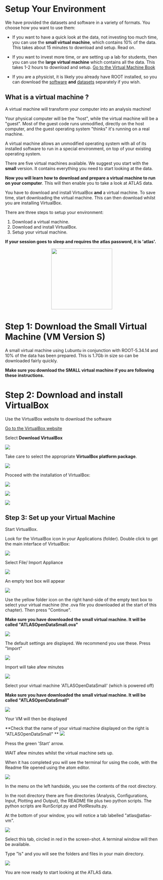 # Setup Your Environment

We have provided the datasets and software in a variety of formats.  You choose how you want to use them:

* If you want to have a quick look at the data, not investing too much time, you can use the **small virtual machine**, which contains 10% of the data.  This takes about 15 minutes to download and setup.  Read on.


* If you want to invest more time, or are setting up a lab for students, then you can use the **large virtual machine** which contains all the data.  This takes 1-2 hours to download and setup.  [Go to the Virtual Machine Book](https://cheatham1.gitbooks.io/atlasdatatools/content)

* If you are a physicist, it is likely you already have ROOT installed, so you can download the [software](http://atlas-opendata.web.cern.ch/atlas-opendata/extendedanalysis/software.php) **and** [datasets](http://atlas-opendata.web.cern.ch/atlas-opendata/extendedanalysis/datasets.php) separately if you wish.


## What is a virtual machine ?

A virtual machine will transform your computer into an analysis machine!

Your physical computer will be the "host", while the virtual machine will be a "guest". Most of the guest code runs unmodified, directly on the host computer, and the guest operating system "thinks" it's running on a real machine.

A virtual machine allows an unmodified operating system with all of its installed software to run in a special environment, on top of your existing operating system. 

There are five virtual machines available.
We suggest you start with the **small** version.  It contains everything you need to start looking at the data.

**Now you will learn how to download and prepare a virtual machine to run on your computer**.  This will then enable you to take a look at ATLAS data. 

You have to download and install VirtualBox **and** a virtual machine.  To save time, start downloading the  virtual machine.  This can then download whilst you are installing VirtualBox.

There are three steps to setup your environment:
1. Download a virtual machine.
2. Download and install VirtualBox.
3. Setup your virtual machine.

**If your session goes to sleep and requires the atlas password, it is 'atlas'.**

<CENTER>
<img src="./Pictures/atlasSaver.png" width="200" />
</CENTER>

# Step 1: Download the Small Virtual Machine (VM Version S)

A small virtual machine using Lubuntu in conjunction with ROOT-5.34.14 and 10% of the data has been prepared. This is 1.7Gb in size so can be downloaded fairly quickly. 

**Make sure you download the SMALL virtual machine if you are following these instructions.**

# Step 2: Download and install VirtualBox

Use the VirtualBox website to download the software

<a href="https://www.virtualbox.org/" target="_blank"> Go to the VirtualBox website</a>

Select **Download VirtualBox**
 
![](Pictures/VB5.1.jpg)

Take care to select the appropriate **VirtualBox platform package**.


![](Pictures/DownloadVB.jpg)
 
Proceed with the installation of VirtualBox:

![](Pictures/VBinstall1.png)


![](Pictures/VBinstall2.png)


![](Pictures/VBinstall3.png)


## Step 3: Set up your Virtual Machine

Start VirtualBox.

Look for the VirtualBox icon in your Applications (folder). Double click to get the main interface of VirtualBox:


![](Pictures/VMempty.png)

Select File/ Import Appliance

![](Pictures/VMimportAppliance.png)

An empty text box will appear

![](Pictures/VMimportApplianceSelect.png)

Use the yellow folder icon on the right hand-side of the empty text box to select your virtual machine (the .ova file you downloaded at the start of this chapter).  Then press "Continue".

**Make sure you have downloaded the small virtual machine.  It will be called "ATLASOpenDataSmall.ova"**

![](Pictures/VMselectOVA.png)

The default settings are displayed.  We recommend you use these.  Press "Import"

![](Pictures/VMapplianceSettings.png)

Import will take afew minutes

![](Pictures/VMimporting.png)

Select your virtual machine 'ATLASOpenDataSmall' (which is powered off)

**Make sure you have downloaded the small virtual machine.  It will be called "ATLASOpenDataSmall"**

![](Pictures/VMpoweredOff.png)

Your VM will then be displayed

**Check that the name of your virtual machine displayed on the right is "ATLASOpenDataSmall"
**
![](Pictures/VMATLASopenDataSmall.png)


Press the green 'Start' arrow.

WAIT afew minutes whilst the virtual machine sets up.  

When it has completed you will see 
the terminal for using the code, with the Readme file opened using the atom editor.

![](Pictures/VMrunningREADME.png)

In the menu on the left handside, you see the contents of the root directory.

In the root directory there are five directories (Analysis, Configurations, Input, Plotting and Output), the README file plus two python scripts. The python scripts are RunScript.py and PlotResults.py. 

At the bottom of your window, you will notice a tab labelled "atlas@atlas-vm".

![](Pictures/VM-atlas.png)

Select this tab, circled in red in the screen-shot.  A terminal window will then be available. 

Type "ls" and you will see the folders and files in your main directory.

![](Pictures/VMterminalWindow.png)

You are now ready to start looking at the ATLAS data.
